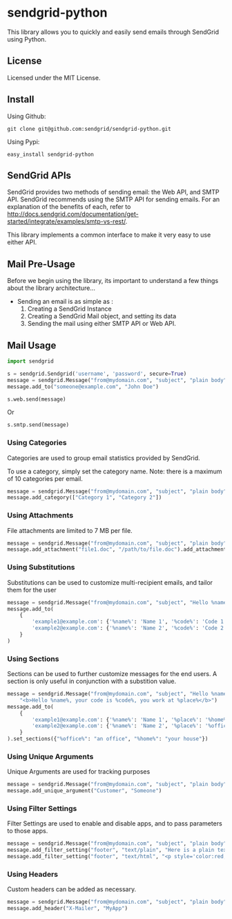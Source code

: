 # sendgrid-python #
This library allows you to quickly and easily send emails through SendGrid using Python.

## License ##
Licensed under the MIT License.

## Install ##

Using Github:

```
git clone git@github.com:sendgrid/sendgrid-python.git
```

Using Pypi:

```
easy_install sendgrid-python
```

## SendGrid APIs ##
SendGrid provides two methods of sending email: the Web API, and SMTP API.  SendGrid recommends using the SMTP API for sending emails.
For an explanation of the benefits of each, refer to http://docs.sendgrid.com/documentation/get-started/integrate/examples/smtp-vs-rest/.

This library implements a common interface to make it very easy to use either API.

## Mail Pre-Usage ##

Before we begin using the library, its important to understand a few things about the library architecture...

* Sending an email is as simple as :
  1. Creating a SendGrid Instance
  1. Creating a SendGrid Mail object, and setting its data
  1. Sending the mail using either SMTP API or Web API.

## Mail Usage ##

```python
import sendgrid

s = sendgrid.Sendgrid('username', 'password', secure=True)
message = sendgrid.Message("from@mydomain.com", "subject", "plain body", "<b>Html here</b>")
message.add_to("someone@example.com", "John Doe")

s.web.send(message)
```

Or

```python
s.smtp.send(message)
```

### Using Categories ###

Categories are used to group email statistics provided by SendGrid.

To use a category, simply set the category name.  Note: there is a maximum of 10 categories per email.

```python
message = sendgrid.Message("from@mydomain.com", "subject", "plain body", "<b>Html here</b>")
message.add_category(["Category 1", "Category 2"])
```


### Using Attachments ###

File attachments are limited to 7 MB per file.

```python
message = sendgrid.Message("from@mydomain.com", "subject", "plain body", "<b>Html here</b>")
message.add_attachment("file1.doc", "/path/to/file.doc").add_attachment("file2.nfo", "File 2 content")
```

### Using Substitutions ###

Substitutions can be used to customize multi-recipient emails, and tailor them for the user

```python
message = sendgrid.Message("from@mydomain.com", "subject", "Hello %name%, your code is %code%", "<b>Hello %name%, your code is %code%</b>")
message.add_to(
    {
        'example1@example.com': {'%name%': 'Name 1', '%code%': 'Code 1'},
        'example2@example.com': {'%name%': 'Name 2', '%code%': 'Code 2'},
    }
)
```

### Using Sections ###

Sections can be used to further customize messages for the end users. A section is only useful in conjunction with a substition value.

```python
message = sendgrid.Message("from@mydomain.com", "subject", "Hello %name%, you work at %place%",
    "<b>Hello %name%, your code is %code%, you work at %place%</b>")
message.add_to(
    {
        'example1@example.com': {'%name%': 'Name 1', '%place%': '%home%'},
        'example2@example.com': {'%name%': 'Name 2', '%place%': '%office%'},
    }
).set_sections({"%office%": "an office", "%home%": "your house"})
```

### Using Unique Arguments ###

Unique Arguments are used for tracking purposes

```python
message = sendgrid.Message("from@mydomain.com", "subject", "plain body", "<b>Html here</b>")
message.add_unique_argument("Customer", "Someone")
```

### Using Filter Settings ###

Filter Settings are used to enable and disable apps, and to pass parameters to those apps.

```python
message = sendgrid.Message("from@mydomain.com", "subject", "plain body", "<b>Html here</b>")
message.add_filter_setting("footer", "text/plain", "Here is a plain text footer")
message.add_filter_setting("footer", "text/html", "<p style='color:red;'>Here is an HTML footer</p>")
```

### Using Headers ###

Custom headers can be added as necessary.

```python
message = sendgrid.Message("from@mydomain.com", "subject", "plain body", "<b>Html here</b>")
message.add_header("X-Mailer", "MyApp")
```
